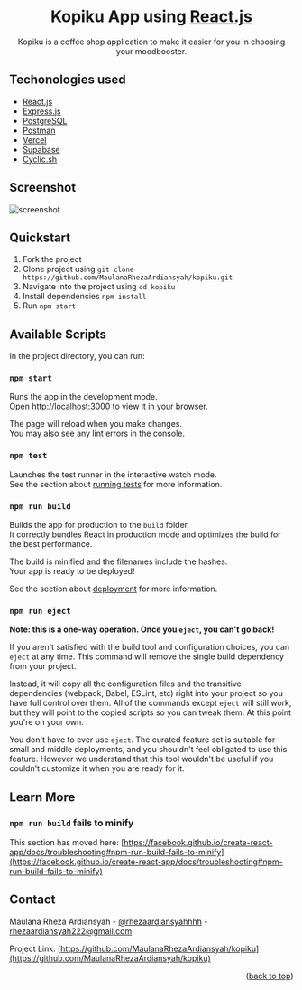 <h1 align="center">
  Kopiku App using <a href="https://reactjs.org/" name="readme-top">React.js</a>
</h1>

<p align="center">
  Kopiku is a coffee shop application to make it easier for you in choosing your moodbooster.
</p>


## Techonologies used

- <a href="https://reactjs.org/">React.js</a>
- <a href="https://expressjs.com/">Express.js</a>
- <a href="https://www.postgresql.org/">PostgreSQL</a>
- <a href="https://www.postman.com/">Postman</a>
- <a href="https://vercel.com/">Vercel</a>
- <a href="https://supabase.com/">Supabase</a>
- <a href="http://www.cyclic.sh/">Cyclic.sh</a>

## Screenshot

![screenshot](https://kopiku.cyclic.app/uploads/images/kopiku-landing.png)

## Quickstart

1. Fork the project
2. Clone project using `git clone https://github.com/MaulanaRhezaArdiansyah/kopiku.git`
3. Navigate into the project using `cd kopiku`
4. Install dependencies `npm install`
5. Run `npm start`

## Available Scripts

In the project directory, you can run:

### `npm start`

Runs the app in the development mode.\
Open [http://localhost:3000](http://localhost:3000) to view it in your browser.

The page will reload when you make changes.\
You may also see any lint errors in the console.

### `npm test`

Launches the test runner in the interactive watch mode.\
See the section about [running tests](https://facebook.github.io/create-react-app/docs/running-tests) for more information.

### `npm run build`

Builds the app for production to the `build` folder.\
It correctly bundles React in production mode and optimizes the build for the best performance.

The build is minified and the filenames include the hashes.\
Your app is ready to be deployed!

See the section about [deployment](https://facebook.github.io/create-react-app/docs/deployment) for more information.

### `npm run eject`

**Note: this is a one-way operation. Once you `eject`, you can't go back!**

If you aren't satisfied with the build tool and configuration choices, you can `eject` at any time. This command will remove the single build dependency from your project.

Instead, it will copy all the configuration files and the transitive dependencies (webpack, Babel, ESLint, etc) right into your project so you have full control over them. All of the commands except `eject` will still work, but they will point to the copied scripts so you can tweak them. At this point you're on your own.

You don't have to ever use `eject`. The curated feature set is suitable for small and middle deployments, and you shouldn't feel obligated to use this feature. However we understand that this tool wouldn't be useful if you couldn't customize it when you are ready for it.

## Learn More

### `npm run build` fails to minify

This section has moved here: [https://facebook.github.io/create-react-app/docs/troubleshooting#npm-run-build-fails-to-minify](https://facebook.github.io/create-react-app/docs/troubleshooting#npm-run-build-fails-to-minify)

## Contact

Maulana Rheza Ardiansyah - [@rhezaardiansyahhhh](https://instagram.com/rhezaardiansyahhhh) - rhezaardiansyah222@gmail.com

Project Link: [https://github.com/MaulanaRhezaArdiansyah/kopiku](https://github.com/MaulanaRhezaArdiansyah/kopiku)

<p align="right">(<a href="#readme-top">back to top</a>)</p>
